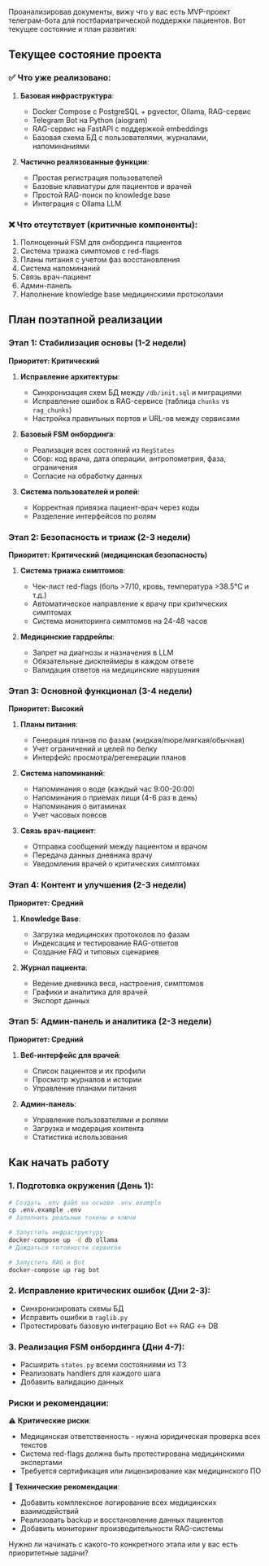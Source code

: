 Проанализировав документы, вижу что у вас есть MVP-проект телеграм-бота для постбариатрической поддержки пациентов. Вот текущее состояние и план развития:

## Текущее состояние проекта

### ✅ Что уже реализовано:
1. **Базовая инфраструктура**:
    - Docker Compose с PostgreSQL + pgvector, Ollama, RAG-сервис
    - Telegram Bot на Python (aiogram)
    - RAG-сервис на FastAPI с поддержкой embeddings
    - Базовая схема БД с пользователями, журналами, напоминаниями

2. **Частично реализованные функции**:
    - Простая регистрация пользователей
    - Базовые клавиатуры для пациентов и врачей
    - Простой RAG-поиск по knowledge base
    - Интеграция с Ollama LLM

### ❌ Что отсутствует (критичные компоненты):
1. Полноценный FSM для онбординга пациентов
2. Система триажа симптомов с red-flags
3. Планы питания с учетом фаз восстановления
4. Система напоминаний
5. Связь врач-пациент
6. Админ-панель
7. Наполнение knowledge base медицинскими протоколами

## План поэтапной реализации

### Этап 1: Стабилизация основы (1-2 недели)
**Приоритет: Критический**

1. **Исправление архитектуры**:
    - Синхронизация схем БД между `/db/init.sql` и миграциями
    - Исправление ошибок в RAG-сервисе (таблица `chunks` vs `rag_chunks`)
    - Настройка правильных портов и URL-ов между сервисами

2. **Базовый FSM онбординга**:
    - Реализация всех состояний из `RegStates`
    - Сбор: код врача, дата операции, антропометрия, фаза, ограничения
    - Согласие на обработку данных

3. **Система пользователей и ролей**:
    - Корректная привязка пациент-врач через коды
    - Разделение интерфейсов по ролям

### Этап 2: Безопасность и триаж (2-3 недели)
**Приоритет: Критический (медицинская безопасность)**

1. **Система триажа симптомов**:
    - Чек-лист red-flags (боль >7/10, кровь, температура >38.5°C и т.д.)
    - Автоматическое направление к врачу при критических симптомах
    - Система мониторинга симптомов на 24-48 часов

2. **Медицинские гардрейлы**:
    - Запрет на диагнозы и назначения в LLM
    - Обязательные дисклеймеры в каждом ответе
    - Валидация ответов на медицинские нарушения

### Этап 3: Основной функционал (3-4 недели)
**Приоритет: Высокий**

1. **Планы питания**:
    - Генерация планов по фазам (жидкая/пюре/мягкая/обычная)
    - Учет ограничений и целей по белку
    - Интерфейс просмотра/регенерации планов

2. **Система напоминаний**:
    - Напоминания о воде (каждый час 9:00-20:00)
    - Напоминания о приемах пищи (4-6 раз в день)
    - Напоминания о витаминах
    - Учет часовых поясов

3. **Связь врач-пациент**:
    - Отправка сообщений между пациентом и врачом
    - Передача данных дневника врачу
    - Уведомления врачей о критических симптомах

### Этап 4: Контент и улучшения (2-3 недели)
**Приоритет: Средний**

1. **Knowledge Base**:
    - Загрузка медицинских протоколов по фазам
    - Индексация и тестирование RAG-ответов
    - Создание FAQ и типовых сценариев

2. **Журнал пациента**:
    - Ведение дневника веса, настроения, симптомов
    - Графики и аналитика для врачей
    - Экспорт данных

### Этап 5: Админ-панель и аналитика (2-3 недели)
**Приоритет: Средний**

1. **Веб-интерфейс для врачей**:
    - Список пациентов и их профили
    - Просмотр журналов и истории
    - Управление планами питания

2. **Админ-панель**:
    - Управление пользователями и ролями
    - Загрузка и модерация контента
    - Статистика использования

## Как начать работу

### 1. Подготовка окружения (День 1):
```bash
# Создать .env файл на основе .env.example
cp .env.example .env
# Заполнить реальные токены и ключи

# Запустить инфраструктуру
docker-compose up -d db ollama
# Дождаться готовности сервисов

# Запустить RAG и Bot
docker-compose up rag bot
```

### 2. Исправление критических ошибок (Дни 2-3):
- Синхронизировать схемы БД
- Исправить ошибки в `raglib.py`
- Протестировать базовую интеграцию Bot ↔ RAG ↔ DB

### 3. Реализация FSM онбординга (Дни 4-7):
- Расширить `states.py` всеми состояниями из ТЗ
- Реализовать handlers для каждого шага
- Добавить валидацию данных

### Риски и рекомендации:

⚠️ **Критические риски**:
- Медицинская ответственность - нужна юридическая проверка всех текстов
- Система red-flags должна быть протестирована медицинскими экспертами
- Требуется сертификация или лицензирование как медицинского ПО

🔧 **Технические рекомендации**:
- Добавить комплексное логирование всех медицинских взаимодействий
- Реализовать backup и восстановление данных пациентов
- Добавить мониторинг производительности RAG-системы

Нужно ли начинать с какого-то конкретного этапа или у вас есть приоритетные задачи?